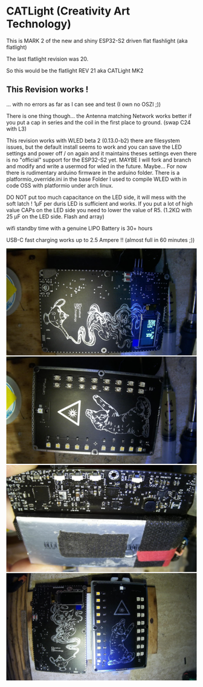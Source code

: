 # CATLight (Creativity Art Technology)

This is MARK 2 of the new and shiny ESP32-S2 driven flat flashlight (aka flatlight)

The last flatlight revision was 20.

So this would be the flatlight REV 21 aka CATLight MK2


## This Revision works ! 

... with no errors as far as I can see and test (I own no OSZI ;))

There is one thing though... the Antenna matching Network works better if you put a cap in series and the coil in the first place to ground. (swap C24 with L3)

This revision works with WLED beta 2 (0.13.0-b2) there are filesystem issues, but the default install seems to work and you can save the LED settings and power off / on again and it maintains theses settings even there is no "official" support for the ESP32-S2 yet.
MAYBE I will fork and branch and modify and write a usermod for wled in the future. Maybe...
For now there is rudimentary arduino firmware in the arduino folder.
There is a platformio_override.ini in the base Folder I used to compile WLED with in code OSS with platformio under arch linux.

DO NOT put too much capacitance on the LED side, it will mess with the soft latch ! 1µF per duris LED is sufficient and works.
If you put a lot of high value CAPs on the LED side you need to lower the value of R5. (1.2KΩ with 25 µF on the LED side. Flash and array)

wifi standby time with a genuine LIPO Battery is 30+ hours

USB-C fast charging works up to 2.5 Ampere !! (almost full in 60 minutes ;))

![screen1](https://github.com/specs32/catlight/blob/master/catlight_MK2/Screenshot%202021-08-22%2008-15-09.png)
![screen2](https://github.com/specs32/catlight/blob/master/catlight_MK2/Screenshot%202021-08-22%2008-15-27.png)
![screen3](https://github.com/specs32/catlight/blob/master/catlight_MK2/Screenshot%202021-08-22%2008-27-51.png)
![screen4](https://github.com/specs32/catlight/blob/master/catlight_MK2/Screenshot%202021-09-01%2018-01-33.png)

